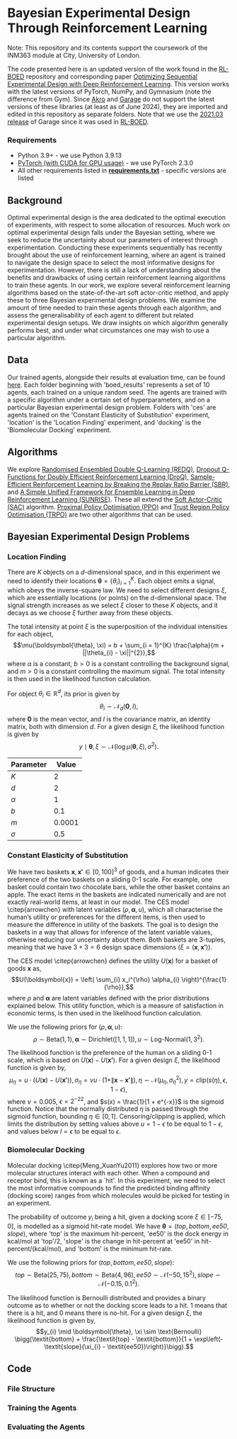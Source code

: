# Bayesian Experimental Design Through Reinforcement Learning

Note: This repository and its contents support the coursework of the INM363 module at City, University of London.

The code presented here is an updated version of the work found in the [RL-BOED](https://github.com/csiro-mlai/RL-BOED) repository and corresponding paper [Optimizing Sequential Experimental Design with Deep Reinforcement Learning](https://arxiv.org/abs/2202.00821). This version works with the latest versions of PyTorch, NumPy, and Gymnasium (note the difference from Gym). Since [Akro](https://github.com/rlworkgroup/akro) and [Garage](https://github.com/rlworkgroup/garage/) do not support the latest versions of these libraries (at least as of June 2024), they are imported and edited in this repository as separate folders. Note that we use the [2021.03 release](https://github.com/rlworkgroup/garage/tree/release-2021.03) of Garage since it was used in [RL-BOED](https://github.com/csiro-mlai/RL-BOED).

### Requirements
- Python 3.9+ - we use Python 3.9.13
- [PyTorch (with CUDA for GPU usage)](https://pytorch.org/get-started/locally/) - we use PyTorch 2.3.0
- All other requirements listed in [**requirements.txt**](requirements.txt) - specific versions are listed

## Background

Optimal experimental design is the area dedicated to the optimal execution of experiments, with respect to some allocation of resources. Much work on optimal experimental design falls under the Bayesian setting, where we seek to reduce the uncertainty about our parameters of interest through experimentation. Conducting these experiments sequentially has recently brought about the use of reinforcement learning, where an agent is trained to navigate the design space to select the most informative designs for experimentation. However, there is still a lack of understanding about the benefits and drawbacks of using certain reinforcement learning algorithms to train these agents. In our work, we explore several reinforcement learning algorithms based on the state-of-the-art soft actor-critic method, and apply these to three Bayesian experimental design problems. We examine the amount of time needed to train these agents through each algorithm, and assess the generalisability of each agent to different but related experimental design setups. We draw insights on which algorithm generally performs best, and under what circumstances one may wish to use a particular algorithm.

## Data

Our trained agents, alongside their results at evaluation time, can be found [here](https://cityuni-my.sharepoint.com/:f:/g/personal/yasir-zubayr_barlas_city_ac_uk/EpDON-jNQRlElzC_crrOVd8BLTZeAa3YfN-BfrNehvAiCA?e=gRNk9z). Each folder beginning with 'boed_results' represents a set of 10 agents, each trained on a unique random seed. The agents are trained with a specific algorithm under a certain set of hyperparameters, and on a particular Bayesian experimental design problem. Folders with 'ces' are agents trained on the 'Constant Elasticity of Substitution' experiment, 'location' is the 'Location Finding' experiment, and 'docking' is the 'Biomolecular Docking' experiment.

## Algorithms

We explore [Randomised Ensembled Double Q-Learning (REDQ)](https://arxiv.org/abs/2101.05982), [Dropout Q-Functions for Doubly Efficient Reinforcement Learning (DroQ)](https://arxiv.org/abs/2110.02034), [Sample-Efficient Reinforcement Learning by Breaking the Replay Ratio Barrier (SBR)](https://openreview.net/forum?id=OpC-9aBBVJe), and [A Simple Unified Framework for Ensemble Learning in Deep Reinforcement Learning (SUNRISE)](https://arxiv.org/abs/2007.04938). These all extend the [Soft Actor-Critic (SAC)](https://arxiv.org/abs/1812.05905) algorithm. [Proximal Policy Optimisation (PPO)](https://arxiv.org/abs/1707.06347) and [Trust Region Policy Optimisation (TRPO)](https://arxiv.org/abs/1502.05477) are two other algorithms that can be used.

## Bayesian Experimental Design Problems

### Location Finding

There are $K$ objects on a $d$-dimensional space, and in this experiment we need to identify their locations $\boldsymbol{\theta} = \{\theta_{i}\}_{i = 1}^{K}$. Each object emits a signal, which obeys the inverse-square law. We need to select different designs $\xi$, which are essentially locations (or points) on the $d$-dimensional space. The signal strength increases as we select $\xi$ closer to these $K$ objects, and it decays as we choose $\xi$ further away from these objects.

The total intensity at point $\xi$ is the superposition of the individual intensities for each object, $$\mu(\boldsymbol{\theta}, \xi) = b + \sum_{i = 1}^{K} \frac{\alpha}{m + ||\theta_{i} - \xi||^{2}},$$ where $\alpha$ is a constant, $b > 0$ is a constant controlling the background signal, and $m > 0$ is a constant controlling the maximum signal. The total intensity is then used in the likelihood function calculation.

For object $\theta_{i} \in \mathbb{R}^{d}$, its prior is given by $$\theta_{i} \sim \mathcal{N}_{d}(\boldsymbol{0}, I),$$ where $\boldsymbol{0}$ is the mean vector, and $I$ is the covariance matrix, an identity matrix, both with dimension $d$. For a given design $\xi$, the likelihood function is given by $$y \mid \boldsymbol{\theta}, \xi \sim \mathcal{N}(\log \mu(\boldsymbol{\theta}, \xi), \sigma^2).$$

| Parameter  | Value |
| ------------- | ------------- |
| $K$ | 2 |
| $d$ | 2 |
| $\alpha$ | 1 |
| $b$ | 0.1 |
| $m$ | 0.0001 |
| $\sigma$ | 0.5 |

### Constant Elasticity of Substitution

We have two baskets $\boldsymbol{x}, \boldsymbol{x'} \in [0, 100]^{3}$ of goods, and a human indicates their preference of the two baskets on a sliding 0-1 scale. For example, one basket could contain two chocolate bars, while the other basket contains an apple. The exact items in the baskets are indicated numerically and are not exactly real-world items, at least in our model. The CES model \citep{arrowchen} with latent variables $(\rho, \boldsymbol{\alpha}, u)$, which all characterise the human’s utility or preferences for the different items, is then used to measure the difference in utility of the baskets. The goal is to design the baskets in a way that allows for inference of the latent variable values, otherwise reducing our uncertainty about them. Both baskets are 3-tuples, meaning that we have $3 + 3 = 6$ design space dimensions $(\xi = (\boldsymbol{x}, \boldsymbol{x'}))$.

The CES model \citep{arrowchen} defines the utility $U(\boldsymbol{x})$ for a basket of goods $\boldsymbol{x}$ as, $$U(\boldsymbol{x}) = \left( \sum_{i} x_i^{\rho} \alpha_{i} \right)^{\frac{1}{\rho}},$$ where $\rho$ and $\boldsymbol{\alpha}$ are latent variables defined with the prior distributions explained below. This utility function, which is a measure of satisfaction in economic terms, is then used in the likelihood function calculation.

We use the following priors for $(\rho, \boldsymbol{\alpha}, u)$:
$$\rho \sim \text{Beta}(1, 1), \boldsymbol{\alpha} \sim \text{Dirichlet}([1, 1, 1]), u \sim \text{Log-Normal}(1, 3^{2}).$$

The likelihood function is the preference of the human on a sliding 0-1 scale, which is based on $U(\boldsymbol{x}) - U(\boldsymbol{x'})$. For a given design $\xi$, the likelihood function is given by, $$\mu_{\eta} = u \cdot (U(\boldsymbol{x}) - U(\boldsymbol{x'})), \sigma_{\eta} = \nu u \cdot (1 + \|\boldsymbol{x} - \boldsymbol{x'}\|), \eta \sim \mathcal{N}(\mu_{\eta}, \sigma_{\eta}^{2}), y = \text{clip}(s(\eta), \epsilon, 1 - \epsilon),$$
where $\nu = 0.005$, $\epsilon = 2^{-22}$, and $s(x) = \frac{1}{1 + e^{-x}}$ is the sigmoid function. Notice that the normally distributed $\eta$ is passed through the sigmoid function, bounding $\eta \in [0, 1]$. Censoring/clipping is applied, which limits the distribution by setting values above $u = 1 - \epsilon$ to be equal to $1 - \epsilon$, and values below $l = \epsilon$ to be equal to $\epsilon$.

### Biomolecular Docking

Molecular docking \citep{Meng_XuanYu2011} explores how two or more molecular structures interact with each other. When a compound and receptor bind, this is known as a `hit'. In this experiment, we need to select the most informative compounds to find the predicted binding affinity (docking score) ranges from which molecules would be picked for testing in an experiment.

The probability of outcome $y_{i}$ being a hit, given a docking score $\xi \in [-75, 0]$, is modelled as a sigmoid hit-rate model. We have $\boldsymbol{\theta} = (\textit{top}, \textit{bottom}, \textit{ee50}, \textit{slope})$, where 'top' is the maximum hit-percent, 'ee50' is the dock energy in kcal/mol at 'top'/2, 'slope' is the change in hit-percent at 'ee50' in hit-percent/(kcal/mol), and 'bottom' is the minimum hit-rate.

We use the following priors for $(\textit{top}, \textit{bottom}, \textit{ee50}, \textit{slope})$: $$\textit{top} \sim \text{Beta}(25, 75), \textit{bottom} \sim \text{Beta}(4, 96), \textit{ee50} \sim \mathcal{N}(-50, 15^{2}), \textit{slope} \sim \mathcal{N}(-0.15, 0.1^{2}).$$

The likelihood function is Bernoulli distributed and provides a binary outcome as to whether or not the docking score leads to a hit. 1 means that there is a hit, and 0 means there is no-hit. For a given design $\xi$, the likelihood function is given by, $$y_{i} \mid \boldsymbol{\theta}, \xi \sim \text{Bernoulli} \bigg(\textit{bottom} + \frac{\textit{top} - \textit{bottom}}{1 + \exp\left(-\textit{slope}(\xi_{i} - \textit{ee50})\right)}\bigg).$$

## Code

### File Structure

### Training the Agents

### Evaluating the Agents
